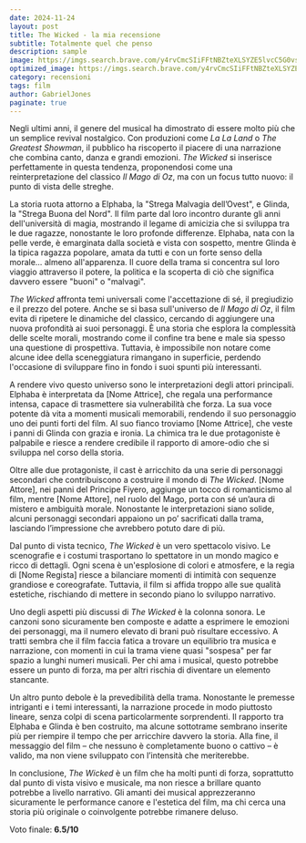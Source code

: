```yaml
---
date: 2024-11-24
layout: post
title: The Wicked - la mia recensione 
subtitle: Totalmente quel che penso
description: sample
image: https://imgs.search.brave.com/y4rvCmcSIiFFtNBZteXLSYZE5lvcC5G0vs8sSrAuRNE/rs:fit:860:0:0:0/g:ce/aHR0cHM6Ly9ldy5j/b20vdGhtYi9FeGtf/QUVGeHVNTWpFTTlz/ZkJYOGFzSkdZWFU9/LzE1MDB4MC9maWx0/ZXJzOm5vX3Vwc2Nh/bGUoKTptYXhfYnl0/ZXMoMTUwMDAwKTpz/dHJpcF9pY2MoKS9X/aWNrZWQtQ3ludGhp/YS1Fcml2by0wMTA1/MjMtOGVjMTYyYzhm/MGMzNDU0MWE0NDlh/N2U4NTcxMjQ0ZmIu/anBn
optimized_image: https://imgs.search.brave.com/y4rvCmcSIiFFtNBZteXLSYZE5lvcC5G0vs8sSrAuRNE/rs:fit:860:0:0:0/g:ce/aHR0cHM6Ly9ldy5j/b20vdGhtYi9FeGtf/QUVGeHVNTWpFTTlz/ZkJYOGFzSkdZWFU9/LzE1MDB4MC9maWx0/ZXJzOm5vX3Vwc2Nh/bGUoKTptYXhfYnl0/ZXMoMTUwMDAwKTpz/dHJpcF9pY2MoKS9X/aWNrZWQtQ3ludGhp/YS1Fcml2by0wMTA1/MjMtOGVjMTYyYzhm/MGMzNDU0MWE0NDlh/N2U4NTcxMjQ0ZmIu/anBn
category: recensioni
tags: film
author: GabrielJones
paginate: true
---
```


Negli ultimi anni, il genere del musical ha dimostrato di essere molto più che un semplice revival nostalgico. Con produzioni come *La La Land* o *The Greatest Showman*, il pubblico ha riscoperto il piacere di una narrazione che combina canto, danza e grandi emozioni. *The Wicked* si inserisce perfettamente in questa tendenza, proponendosi come una reinterpretazione del classico *Il Mago di Oz*, ma con un focus tutto nuovo: il punto di vista delle streghe.

La storia ruota attorno a Elphaba, la "Strega Malvagia dell’Ovest", e Glinda, la "Strega Buona del Nord". Il film parte dal loro incontro durante gli anni dell'università di magia, mostrando il legame di amicizia che si sviluppa tra le due ragazze, nonostante le loro profonde differenze. Elphaba, nata con la pelle verde, è emarginata dalla società e vista con sospetto, mentre Glinda è la tipica ragazza popolare, amata da tutti e con un forte senso della morale… almeno all'apparenza. Il cuore della trama si concentra sul loro viaggio attraverso il potere, la politica e la scoperta di ciò che significa davvero essere "buoni" o "malvagi".

*The Wicked* affronta temi universali come l'accettazione di sé, il pregiudizio e il prezzo del potere. Anche se si basa sull'universo de *Il Mago di Oz*, il film evita di ripetere le dinamiche del classico, cercando di aggiungere una nuova profondità ai suoi personaggi. È una storia che esplora la complessità delle scelte morali, mostrando come il confine tra bene e male sia spesso una questione di prospettiva. Tuttavia, è impossibile non notare come alcune idee della sceneggiatura rimangano in superficie, perdendo l'occasione di sviluppare fino in fondo i suoi spunti più interessanti.

A rendere vivo questo universo sono le interpretazioni degli attori principali. Elphaba è interpretata da [Nome Attrice], che regala una performance intensa, capace di trasmettere sia vulnerabilità che forza. La sua voce potente dà vita a momenti musicali memorabili, rendendo il suo personaggio uno dei punti forti del film. Al suo fianco troviamo [Nome Attrice], che veste i panni di Glinda con grazia e ironia. La chimica tra le due protagoniste è palpabile e riesce a rendere credibile il rapporto di amore-odio che si sviluppa nel corso della storia.

Oltre alle due protagoniste, il cast è arricchito da una serie di personaggi secondari che contribuiscono a costruire il mondo di *The Wicked*. [Nome Attore], nei panni del Principe Fiyero, aggiunge un tocco di romanticismo al film, mentre [Nome Attore], nel ruolo del Mago, porta con sé un’aura di mistero e ambiguità morale. Nonostante le interpretazioni siano solide, alcuni personaggi secondari appaiono un po’ sacrificati dalla trama, lasciando l’impressione che avrebbero potuto dare di più.

Dal punto di vista tecnico, *The Wicked* è un vero spettacolo visivo. Le scenografie e i costumi trasportano lo spettatore in un mondo magico e ricco di dettagli. Ogni scena è un'esplosione di colori e atmosfere, e la regia di [Nome Regista] riesce a bilanciare momenti di intimità con sequenze grandiose e coreografate. Tuttavia, il film si affida troppo alle sue qualità estetiche, rischiando di mettere in secondo piano lo sviluppo narrativo.

Uno degli aspetti più discussi di *The Wicked* è la colonna sonora. Le canzoni sono sicuramente ben composte e adatte a esprimere le emozioni dei personaggi, ma il numero elevato di brani può risultare eccessivo. A tratti sembra che il film faccia fatica a trovare un equilibrio tra musica e narrazione, con momenti in cui la trama viene quasi "sospesa" per far spazio a lunghi numeri musicali. Per chi ama i musical, questo potrebbe essere un punto di forza, ma per altri rischia di diventare un elemento stancante.

Un altro punto debole è la prevedibilità della trama. Nonostante le premesse intriganti e i temi interessanti, la narrazione procede in modo piuttosto lineare, senza colpi di scena particolarmente sorprendenti. Il rapporto tra Elphaba e Glinda è ben costruito, ma alcune sottotrame sembrano inserite più per riempire il tempo che per arricchire davvero la storia. Alla fine, il messaggio del film – che nessuno è completamente buono o cattivo – è valido, ma non viene sviluppato con l’intensità che meriterebbe.

In conclusione, *The Wicked* è un film che ha molti punti di forza, soprattutto dal punto di vista visivo e musicale, ma non riesce a brillare quanto potrebbe a livello narrativo. Gli amanti dei musical apprezzeranno sicuramente le performance canore e l'estetica del film, ma chi cerca una storia più originale o coinvolgente potrebbe rimanere deluso.

Voto finale: **6.5/10**
